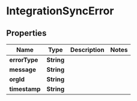 # IntegrationSyncError

## Properties
Name | Type | Description | Notes
------------ | ------------- | ------------- | -------------
**errorType** | **String** |  | 
**message** | **String** |  | 
**orgId** | **String** |  | 
**timestamp** | **String** |  | 
